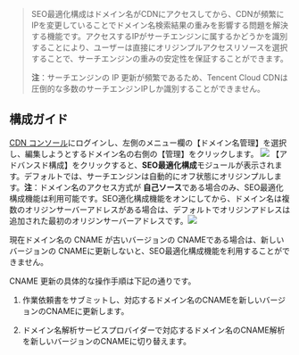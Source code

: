 > SEO最適化構成はドメイン名がCDNにアクセスしてから、CDNが頻繁にIPを変更していることでドメイン名検索結果の重みを影響する問題を解決する機能です。アクセスするIPがサーチエンジンに属するかどうかを識別することにより、ユーザーは直接にオリジンプルアクセスリソースを選択することで、サーチエンジンの重みの安定性を保証することができます。
>
> **注**：サーチエンジンの IP 更新が頻繁であるため、Tencent Cloud CDNは圧倒的な多数のサーチエンジンIPしか識別することができません。

## 構成ガイド
 [CDN コンソール](https://console.cloud.tencent.com/cdn)にログインし、左側のメニュー欄の【ドメイン名管理】を選択し、編集しようとするドメイン名の右側の【管理】をクリックします。
![](https://mc.qcloudimg.com/static/img/f92d2ef7e4be2b69185ab43228f025ef/1.png)
【アドバンスド構成】をクリックすると、**SEO最適化構成**モジュールが表示されます。デフォルトでは、サーチエンジンは自動的にオフ状態にオリジンプルします。**注**：ドメイン名のアクセス方式が **自己ソース**である場合のみ、SEO最適化構成機能は利用可能です。SEO適化構成機能をオンにしてから、ドメイン名は複数のオリジンサーバーアドレスがある場合は、デフォルトでオリジンアドレスは追加された最初のオリジンサーバーアドレスです。![](https://mc.qcloudimg.com/static/img/18bc9019b47152b2e214e1ca6a4296e8/2.png)

現在ドメイン名の CNAME が古いバージョンの CNAMEである場合は、新しいバージョンの CNAMEに更新しないと、SEO最適化構成機能を利用することができません。

CNAME 更新の具体的な操作手順は下記の通りです。

1. 作業依頼書をサブミットし、対応するドメイン名のCNAMEを新しいバージョンのCNAMEに更新します。

2. ドメイン名解析サービスプロバイダーで対応するドメイン名のCNAME解析を新しいバージョンのCNAMEに切り替えます。
